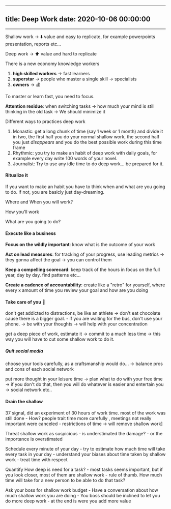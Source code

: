 
---
title: Deep Work
date: 2020-10-06 00:00:00
---
---




Shallow work -> ⬇️ value and easy to replicate, for example powerpoints presentation, reports etc...


Deep work -> ⬆️ value and hard to replicate

There is a new economy knowledge workers
1. **high skilled workers** -> fast learners
2. **superstar** -> people who master a single skill -> specialists
3. **owners** -> 💰

To master or learn fast, you need to focus. 

**Attention residue**: when switching tasks -> how much your mind is still thinking in the old task -> We should minimize it

Different ways to practices deep work

1. Monastic: get a long chunk of time (say 1 week or 1 month) and divide it in two, the first half you do your normal shallow work, the second half you just *disappears* and you do the best possible work during this time frame
2. Rhythmic: you try to make an habit of deep work with daily goals, for example every day write 100 words of your novel. 
3. Journalist: Try to use any idle time to do deep work... be prepared for it.

#### Ritualize it
If you want to make an habit you have to think when and what are you going to do. if not, you are basicly just day-dreaming.


Where and When you will work?


How you'll work


What are you going to do?

#### Execute like a business



**Focus on the wildly important**: know what is the outcome of your work


**Act on lead measures**: for tracking of your progress, use leading metrics -> they gonna affect the goal -> you can control them


**Keep a compelling scorecard**: keep track of the hours in focus on the full year, day by day. find patterns etc...


**Create a cadence of accountability**: create like a "retro" for yourself, where every x amount of time you review your goal and how are you doing

#### Take care of you 🧠



don't get addicted to distractions, be like an athlete -> don't eat chocolate cause there is a bigger goal.
	- if you are waiting for the bus, don't  use your phone. -> be with your thoughts -> will help with your concentration


get a deep piece of work, estimate it -> commit to a much less time -> this way you will have to cut some shallow work to do it.


##### Quit social media


choose your tools carefully, as a craftsmanship would do... -> balance pros and cons of each social network


put more thought in your leisure time -> plan what to do with your free time -> if you don't do that, then you will do whatever is easier and entertain you -> social network etc..

#### Drain the shallow



37 signal, did an experiment  of 30 hours of work time. most of the work was still done
	- How?  people trait time more carefully , meetings not really important were canceled
	- restrictions of time -> will remove shallow work]


Threat shallow work as suspicious
	- is understimated the damage?
	- or the importance is overstimated



Schedule every minute of your day
	- try to estimate how much time will take every task in your day
	- understand your biases about time taken by shallow work
	- treat time with respect



Quantify How deep is need for a task?
	- most tasks seems important, but if you look closer, most of them are shallow work
	- rule of thumb. How much time will take for a new person to be able to do that task?



Ask your boss for shallow work budget
	- Have a conversation about how much shallow work you are doing
	- You boss should be inclined to let you do more deep work
	- at the end is were you add more value


